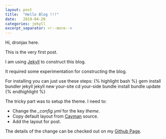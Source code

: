 ```yaml
---
layout: post
title:  "Hello Blog !!!"
date:   2019-04-20
categories: jekyll
excerpt_separator: <!--more-->
---
```

Hi, dronjax here.

This is the very first post.

I am using [Jekyll][jekyll-gh] to construct this blog.

It required some experimentation for constructing the blog.
<!--more-->
For installing you can just use these steps:
{% highlight bash %}
gem install bundler jekyll
jekyll new your-site
cd your-side
bundle install
bundle update
{% endhighlight %}

The tricky part was to setup the theme.
I need to:
- Change the *_config.yml* for the key *theme*.
- Copy default layout from [Cayman][cayman-default] source.
- Add the layout for post.

The details of the change can be checked out on my [Github Page][dronjax-gh].

[jekyll-gh]: https://github.com/jekyll/jekyll
[cayman-default]: https://github.com/pages-themes/cayman/blob/master/_layouts/default.html
[dronjax-gh]: https://github.com/dronjax/dronjax.github.io
